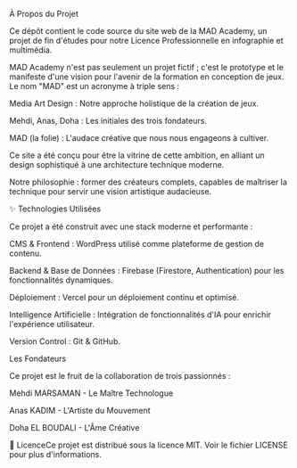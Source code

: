 À Propos du Projet



Ce dépôt contient le code source du site web de la MAD Academy, un projet de fin d'études pour notre Licence Professionnelle en infographie et multimédia.

MAD Academy n'est pas seulement un projet fictif ; c'est le prototype et le manifeste d'une vision pour l'avenir de la formation en conception de jeux. Le nom "MAD" est un acronyme à triple sens :

Media Art Design : Notre approche holistique de la création de jeux.

Mehdi, Anas, Doha : Les initiales des trois fondateurs.

MAD (la folie) : L'audace créative que nous nous engageons à cultiver.

Ce site a été conçu pour être la vitrine de cette ambition, en alliant un design sophistiqué à une architecture technique moderne.

Notre philosophie : former des créateurs complets, capables de maîtriser la technique pour servir une vision artistique audacieuse.



✨ Technologies Utilisées

Ce projet a été construit avec une stack moderne et performante :

CMS \& Frontend : WordPress utilisé comme plateforme de gestion de contenu.

Backend \& Base de Données : Firebase (Firestore, Authentication) pour les fonctionnalités dynamiques.

Déploiement : Vercel pour un déploiement continu et optimisé.

Intelligence Artificielle : Intégration de fonctionnalités d'IA pour enrichir l'expérience utilisateur.

Version Control : Git \& GitHub.



Les Fondateurs

Ce projet est le fruit de la collaboration de trois passionnés :

Mehdi MARSAMAN - Le Maître Technologue

Anas KADIM - L'Artiste du Mouvement

Doha EL BOUDALI - L'Âme Créative



📄 LicenceCe projet est distribué sous la licence MIT. Voir le fichier LICENSE pour plus d'informations.




